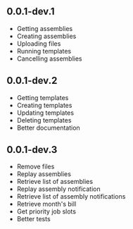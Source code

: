 ## 0.0.1-dev.1

- Getting assemblies
- Creating assemblies
- Uploading files
- Running templates
- Cancelling assemblies

## 0.0.1-dev.2

- Getting templates
- Creating templates
- Updating templates
- Deleting templates
- Better documentation

## 0.0.1-dev.3

- Remove files
- Replay assemblies
- Retrieve list of assemblies
- Replay assembly notification
- Retrieve list of assembly notifications
- Retrieve month's bill
- Get priority job slots
- Better tests